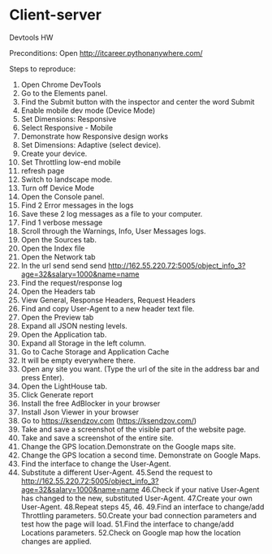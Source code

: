 # Client-server

Devtools HW

Preconditions:
Open http://itcareer.pythonanywhere.com/

Steps to reproduce:
 
 1. Open Chrome DevTools
 2. Go to the Elements panel.
 3. Find the Submit button with the inspector and center the word Submit
 4. Enable mobile dev mode (Device Mode)
 5. Set Dimensions: Responsive 
 6. Select Responsive - Mobile
 7. Demonstrate how Responsive design works
 8. Set Dimensions: Adaptive (select device).
 9. Create your device.
 10. Set Throttling low-end mobile
 11. refresh page
 12. Switch to landscape mode.
 13. Turn off Device Mode
 14. Open the Console panel.
 15. Find 2 Error messages in the logs
 16. Save these 2 log messages as a file to your computer.
 17. Find 1 verbose message
 18. Scroll through the Warnings, Info, User Messages logs.
 19. Open the Sources tab.
 20. Open the Index file
 21. Open the Network tab
 22. In the url send send send http://162.55.220.72:5005/object_info_3?age=32&salary=1000&name=name
 23. Find the request/response log  
 24. Open the Headers tab
 25. View General, Response Headers, Request Headers
 26. Find and copy User-Agent to a new header text file.
 27. Open the Preview tab
 28. Expand all JSON nesting levels.
 29. Open the Application tab.
 30. Expand all Storage in the left column.
 31. Go to Cache Storage and Application Cache
 32. It will be empty everywhere there.
 33. Open any site you want. (Type the url of the site in the address bar and press Enter).
 34. Open the LightHouse tab.
 35. Click Generate report
 36. Install the free AdBlocker in your browser
 37. Install Json Viewer in your browser
 38. Go to https://ksendzov.com (https://ksendzov.com/)
 39. Take and save a screenshot of the visible part of the website page.
 40. Take and save a screenshot of the entire site.
 41. Change the GPS location.Demonstrate on the Google maps site.
 42. Change the GPS location a second time. Demonstrate on Google Maps.
 43. Find the interface to change the User-Agent.
 44. Substitute a different User-Agent. 
 45.Send the request to http://162.55.220.72:5005/object_info_3?age=32&salary=1000&name=name
 46.Check if your native User-Agent has changed to the new, substituted User-Agent.
47.Create your own User-Agent.
48.Repeat steps 45, 46.
49.Find an interface to change/add Throttling parameters.
50.Create your bad connection parameters and test how the page will load.
51.Find the interface to change/add Locations parameters.
52.Check on Google map how the location changes are applied.
